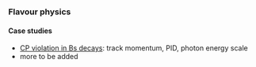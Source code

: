 ### Flavour physics

#### Case studies
- [CP violation in Bs decays](cpv): track momentum, PID, photon energy scale
- more to be added
